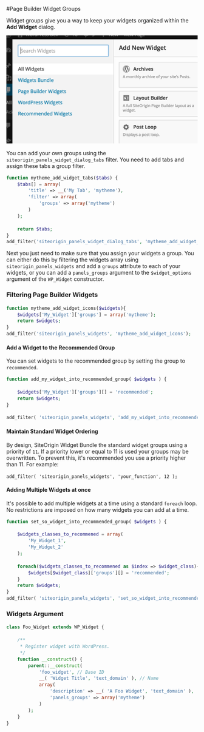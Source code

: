 #Page Builder Widget Groups

Widget groups give you a way to keep your widgets organized within the **Add Widget** dialog.

![Widget Groups](./images/widget-groups.png)

You can add your own groups using the `siteorigin_panels_widget_dialog_tabs` filter. You need to add tabs and assign these tabs a group filter.

```php
function mytheme_add_widget_tabs($tabs) {
	$tabs[] = array(
		'title' => __('My Tab', 'mytheme'),
		'filter' => array(
			'groups' => array('mytheme')
		)
	);
	
	return $tabs;
}
add_filter('siteorigin_panels_widget_dialog_tabs', 'mytheme_add_widget_tabs', 20);
```

Next you just need to make sure that you assign your widgets a group. You can either do this by filtering the widgets array using `siteorigin_panels_widgets` and add a `groups` attribute to each of your widgets, or you can add a `panels_groups` argument to the `$widget_options` argument of the `WP_Widget` constructor.

### Filtering Page Builder Widgets

```php
function mytheme_add_widget_icons($widgets){
	$widgets['My_Widget']['groups'] = array('mytheme');
	return $widgets;
}
add_filter('siteorigin_panels_widgets', 'mytheme_add_widget_icons');
```

#### Add a Widget to the Recommended Group
You can set widgets to the recommended group by setting the group to `recommended`.

```php
function add_my_widget_into_recommended_group( $widgets ) {
    
    $widgets['My_Widget']['groups'][] = 'recommended';
    return $widgets;
}

add_filter( 'siteorigin_panels_widgets', 'add_my_widget_into_recommended_group', 12 );
```

#### Maintain Standard Widget Ordering
By design, SiteOrigin Widget Bundle the standard widget groups using a priority of `11`. If a priority lower or equal to 11 is used your groups may be overwritten. To prevent this, it's recommended you use a priority higher than 11. For example:

`add_filter( 'siteorigin_panels_widgets', 'your_function', 12 );`

#### Adding Multiple Widgets at once
It's possible to add multiple widgets at a time using a standard `foreach` loop. No restrictions are imposed on how many widgets you can add at a time.

```php
function set_so_widget_into_recommended_group( $widgets ) {
    
    $widgets_classes_to_recommened = array(
        'My_Widget_1',
        'My_Widget_2'
    );
    
    foreach($widgets_classes_to_recommened as $index => $widget_class){
        $widgets[$widget_class]['groups'][] = 'recommended';
    }
    return $widgets;
}
add_filter( 'siteorigin_panels_widgets', 'set_so_widget_into_recommended_group', 12 );
```

### Widgets Argument

```php
class Foo_Widget extends WP_Widget {

	/**
	 * Register widget with WordPress.
	 */
	function __construct() {
		parent::__construct(
			'foo_widget', // Base ID
			__( 'Widget Title', 'text_domain' ), // Name
			array(
				'description' => __( 'A Foo Widget', 'text_domain' ),
				'panels_groups' => array('mytheme')
			)
		);
	}
}
```
